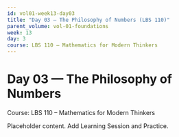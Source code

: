 ```yaml
---
id: vol01-week13-day03
title: "Day 03 — The Philosophy of Numbers (LBS 110)"
parent_volume: vol-01-foundations
week: 13
day: 3
course: LBS 110 – Mathematics for Modern Thinkers
---
```


# Day 03 — The Philosophy of Numbers
Course: LBS 110 – Mathematics for Modern Thinkers

Placeholder content. Add Learning Session and Practice.

